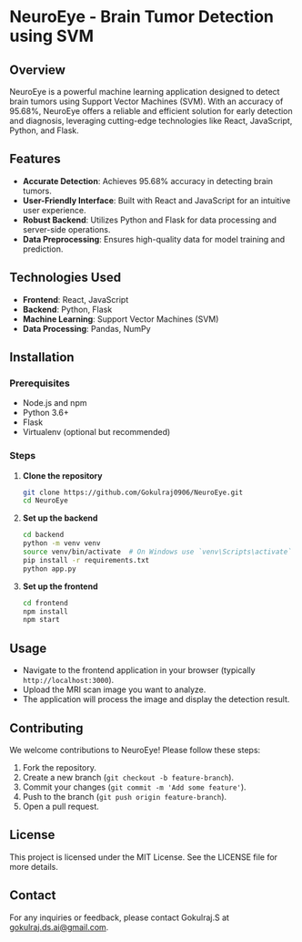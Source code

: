 # NeuroEye - Brain Tumor Detection using SVM

## Overview
NeuroEye is a powerful machine learning application designed to detect brain tumors using Support Vector Machines (SVM). With an accuracy of 95.68%, NeuroEye offers a reliable and efficient solution for early detection and diagnosis, leveraging cutting-edge technologies like React, JavaScript, Python, and Flask.

## Features
- **Accurate Detection**: Achieves 95.68% accuracy in detecting brain tumors.
- **User-Friendly Interface**: Built with React and JavaScript for an intuitive user experience.
- **Robust Backend**: Utilizes Python and Flask for data processing and server-side operations.
- **Data Preprocessing**: Ensures high-quality data for model training and prediction.

## Technologies Used
- **Frontend**: React, JavaScript
- **Backend**: Python, Flask
- **Machine Learning**: Support Vector Machines (SVM)
- **Data Processing**: Pandas, NumPy

## Installation

### Prerequisites
- Node.js and npm
- Python 3.6+
- Flask
- Virtualenv (optional but recommended)

### Steps

1. **Clone the repository**
    ```bash
    git clone https://github.com/Gokulraj0906/NeuroEye.git
    cd NeuroEye
    ```

2. **Set up the backend**
    ```bash
    cd backend
    python -m venv venv
    source venv/bin/activate  # On Windows use `venv\Scripts\activate`
    pip install -r requirements.txt
    python app.py
    ```

3. **Set up the frontend**
    ```bash
    cd frontend
    npm install
    npm start
    ```

## Usage
- Navigate to the frontend application in your browser (typically `http://localhost:3000`).
- Upload the MRI scan image you want to analyze.
- The application will process the image and display the detection result.

## Contributing
We welcome contributions to NeuroEye! Please follow these steps:
1. Fork the repository.
2. Create a new branch (`git checkout -b feature-branch`).
3. Commit your changes (`git commit -m 'Add some feature'`).
4. Push to the branch (`git push origin feature-branch`).
5. Open a pull request.

## License
This project is licensed under the MIT License. See the LICENSE file for more details.

## Contact
For any inquiries or feedback, please contact Gokulraj.S at [gokulraj.ds.ai@gmail.com](mailto:gokulraj.ds.ai@gmail.com).
